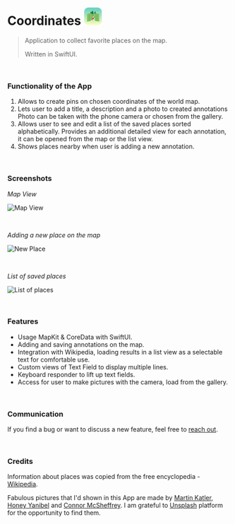 # Coordinates  <img src="Screenshots/appLogo.png" width="40px" />
>
> Application to collect favorite places on the map.
>
> Written in SwiftUI.

<br/>

### Functionality of the App
1. Allows to create pins on chosen coordinates of the world map.
2. Lets user to add a title, a description and a photo to created annotations Photo can be taken with the phone camera or chosen from the gallery.
3. Allows user to see and edit a list of the saved places sorted alphabetically. Provides an additional detailed view for each annotation, it can be opened from the map or the list view.
4. Shows places nearby when user is adding a new annotation.

<br/>

### Screenshots

*Map View*

![Map View](Screenshots/MapView2.gif)

<br/>

*Adding a new place on the map*

![New Place](Screenshots/AddingNewPlace.gif)

<br/>

*List of saved places*

![List of places](Screenshots/ListEditing.gif)

<br/>

### Features
- Usage MapKit & CoreData with SwiftUI.
- Adding and saving annotations on the map.
- Integration with Wikipedia, loading results in a list view as a selectable text for comfortable use.
- Custom views of Text Field to display multiple lines.
- Keyboard responder to lift up text fields.
- Access for user to make pictures with the camera, load from the gallery.

<br/>

### Communication
If you find a bug or want to discuss a new feature, feel free to [reach out](mailto:Valerika.Hello@gmail.com).

<br/>

### Credits

Information about places was copied from the free encyclopedia - [Wikipedia](https://en.wikipedia.org/).

Fabulous pictures that I'd shown in this App are made by [Martin Katler](https://unsplash.com/@martinkatler), [Honey Yanibel](https://unsplash.com/@honeyyanibel) and [Connor McSheffrey](https://unsplash.com/@mcsheffrey). I am grateful to [Unsplash](https://unsplash.com) platform for the opportunity to find them.
